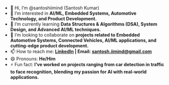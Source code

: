 - 👋 Hi, I’m @santoshiimind (Santosh Kumar)  
- 👀 I’m interested in **AI/ML, Embedded Systems, Automotive Technology, and Product Development.**  
- 🌱 I’m currently learning **Data Structures & Algorithms (DSA), System Design, and Advanced AI/ML techniques.**  
- 💞️ I’m looking to collaborate on **projects related to Embedded Automotive Systems, Connected Vehicles, AI/ML applications, and cutting-edge product development.**  
- 📫 How to reach me: **[LinkedIn](https://www.linkedin.com/in/santosh-iimind) | Email: santosh.iimind@gmail.com**  
- 😄 Pronouns: **He/Him**  
- ⚡ Fun fact: **I’ve worked on projects ranging from car detection in traffic to face recognition, blending my passion for AI with real-world applications.**  


<!---
santoshiimind/santoshiimind is a ✨ special ✨ repository because its `README.md` (this file) appears on your GitHub profile.
You can click the Preview link to take a look at your changes.
--->
